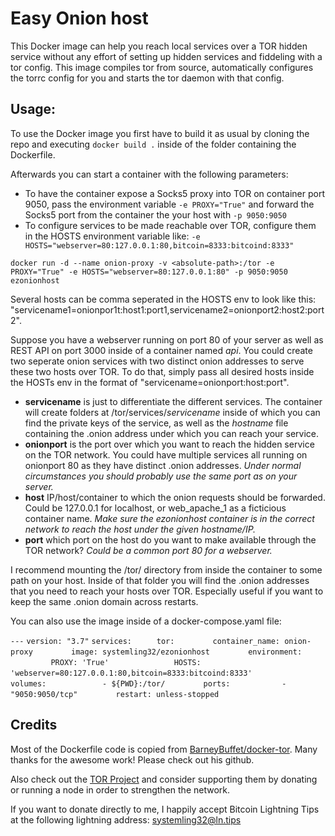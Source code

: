 # Easy Onion host

This Docker image can help you reach local services over a TOR hidden service without any effort of setting up hidden services and fiddeling with a tor config.
This image compiles tor from source, automatically configures the torrc config for you and starts the tor daemon with that config.
## Usage:

To use the Docker image you first have to build it as usual by cloning the repo and executing
`docker build .` inside of the folder containing the Dockerfile.

Afterwards you can start a container with the following parameters:

- To have the container expose a Socks5 proxy into TOR on container port 9050, pass the environment variable `-e PROXY="True"`
    and forward the Socks5 port from the container the your host with `-p 9050:9050`
- To configure services to be made reachable over TOR, configure them in the HOSTS environment variable like:
    `-e HOSTS="webserver=80:127.0.0.1:80,bitcoin=8333:bitcoind:8333"`

`docker run -d --name onion-proxy -v <absolute-path>:/tor -e PROXY="True" -e HOSTS="webserver=80:127.0.0.1:80" -p 9050:9050 ezonionhost`

Several hosts can be comma seperated in the HOSTS env to look like this: "servicename1=onionpor1t:host1:port1,servicename2=onionport2:host2:port2".

Suppose you have a webserver running on port 80 of your server as well as REST API on port 3000 inside of a container named *api*.
You could create two seperate onion services with two distinct onion addresses to serve these two hosts over TOR.
To do that, simply pass all desired hosts inside the HOSTs env in the format of "servicename=onionport:host:port".

- **servicename** is just to differentiate the different services. The container will create folders at /tor/services/*servicename* inside of which you can find the private keys of the service, as well as the *hostname* file containing the .onion address under which you can reach your service.
- **onionport** is the port over which you want to reach the hidden service on the TOR network. You could have multiple services all running on onionport 80 as they have distinct .onion addresses. *Under normal circumstances you should probably use the same port as on your server.*
- **host** IP/host/container to which the onion requests should be forwarded. Could be 127.0.0.1 for localhost, or web\_apache\_1 as a ficticious container name. *Make sure the ezonionhost container is in the correct network to reach the host under the given hostname/IP.*
- **port** which port on the host do you want to make available through the TOR network? *Could be a common port 80 for a webserver.*

I recommend mounting the /tor/ directory from inside the container to some path on your host. Inside of that folder you will find the .onion addresses that you need to reach your hosts over TOR. Especially useful if you want to keep the same .onion domain across restarts.

You can also use the image inside of a docker-compose.yaml file:

`---`
`version: "3.7"`
`services:`
`     tor:`
`        container_name: onion-proxy`
`        image: systemling32/ezonionhost`
`        environment:`
`             PROXY: 'True'`
`              HOSTS: 'webserver=80:127.0.0.1:80,bitcoin=8333:bitcoind:8333'`
`        volumes:`
`            - ${PWD}:/tor/`
`        ports:`
`           - "9050:9050/tcp"`
`        restart: unless-stopped`

## Credits

Most of the Dockerfile code is copied from [BarneyBuffet/docker-tor](https://github.com/BarneyBuffet/docker-tor). Many thanks for the awesome work!
Please check out his github.

Also check out the [TOR Project](https://torproject.org) and consider supporting them by donating or running a node in order to strengthen the network.

If you want to donate directly to me, I happily accept Bitcoin Lightning Tips at the following lightning address: systemling32@ln.tips
